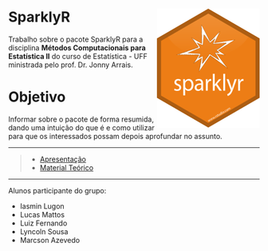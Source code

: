 # SparklyR <img src="man/figures/sparklyr-hex.png" align="right" />

Trabalho sobre o pacote SparklyR para a disciplina **Métodos Computacionais para Estatística II** do curso de Estatística - UFF ministrada pelo prof. Dr. Jonny Arrais.

# Objetivo

Informar sobre o pacote de forma resumida, dando uma intuição do que é e como utilizar para que os interessados possam depois aprofundar no assunto.

---

>- [Apresentação](https://rpubs.com/luizfcp/apresentacao_sparklyr)
>- [Material Teórico](https://rpubs.com/luizfcp/sparklyr)

---

Alunos participante do grupo:

+ Iasmin Lugon
+ Lucas Mattos
+ Luiz Fernando
+ Lyncoln Sousa
+ Marcson Azevedo